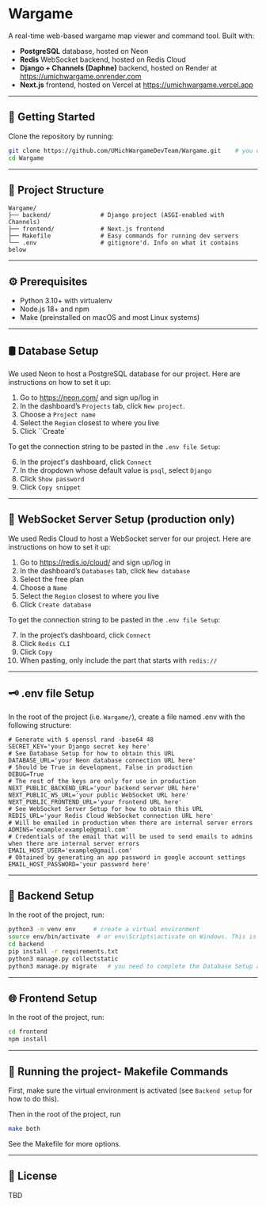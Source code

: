 # Wargame

A real-time web-based wargame map viewer and command tool. Built with:

- **PostgreSQL** database, hosted on Neon
- **Redis** WebSocket backend, hosted on Redis Cloud
- **Django + Channels (Daphne)** backend, hosted on Render at https://umichwargame.onrender.com
- **Next.js** frontend, hosted on Vercel at https://umichwargame.vercel.app

---

## 🚀 Getting Started

Clone the repository by running:

```bash
git clone https://github.com/UMichWargameDevTeam/Wargame.git    # you can also use SSH
cd Wargame
```

---

## 🧠 Project Structure

```
Wargame/
├── backend/              # Django project (ASGI-enabled with Channels)
├── frontend/             # Next.js frontend
├── Makefile              # Easy commands for running dev servers
└── .env                  # gitignore'd. Info on what it contains below
```

---

## ⚙️ Prerequisites

- Python 3.10+ with virtualenv
- Node.js 18+ and npm
- Make (preinstalled on macOS and most Linux systems)

---

## 🛢 Database Setup

We used Neon to host a PostgreSQL database for our project. Here are instructions on how to set it up:

1. Go to https://neon.com/ and sign up/log in
2. In the dashboard’s ``Projects`` tab, click ``New project``.
3. Choose a ``Project name``
4. Select the ``Region`` closest to where you live
5. Click ``Create`

To get the connection string to be pasted in the ``.env file Setup``:

6. In the project's dashboard, click ``Connect``
7. In the dropdown whose default value is ``psql``, select ``Django``
8. Click ``Show password``
9. Click ``Copy snippet``

---

## 🔌 WebSocket Server Setup (production only)

We used Redis Cloud to host a WebSocket server for our project. Here are instructions on how to set it up:

1. Go to https://redis.io/cloud/ and sign up/log in
2. In the dashboard’s ``Databases`` tab, click ``New database``
3. Select the free plan
4. Choose a ``Name``
5. Select the ``Region`` closest to where you live
6. Click ``Create database``

To get the connection string to be pasted in the ``.env file Setup``:

7. In the project’s dashboard, click ``Connect``
8. Click ``Redis CLI``
9. Click ``Copy``
10. When pasting, only include the part that starts with ``redis://``

---

## 🗝️ .env file Setup

In the root of the project (i.e. ``Wargame/``), create a file named .env with the following structure:

```
# Generate with $ openssl rand -base64 48
SECRET_KEY='your Django secret key here'
# See Database Setup for how to obtain this URL
DATABASE_URL='your Neon database connection URL here'
# Should be True in development, False in production
DEBUG=True
# The rest of the keys are only for use in production
NEXT_PUBLIC_BACKEND_URL='your backend server URL here'
NEXT_PUBLIC_WS_URL='your public WebSocket URL here'
NEXT_PUBLIC_FRONTEND_URL='your frontend URL here'
# See WebSocket Server Setup for how to obtain this URL
REDIS_URL='your Redis Cloud WebSocket connection URL here'
# Will be emailed in production when there are internal server errors
ADMINS='example:example@gmail.com'
# Credentials of the email that will be used to send emails to admins when there are internal server errors
EMAIL_HOST_USER='example@gmail.com'
# Obtained by generating an app password in google account settings
EMAIL_HOST_PASSWORD='your password here'
```

---

## 🐍 Backend Setup

In the root of the project, run:

```bash
python3 -m venv env     # create a virtual environment
source env/bin/activate  # or env\Scripts\activate on Windows. This is how to activate your virtual environment
cd backend
pip install -r requirements.txt
python3 manage.py collectstatic
python3 manage.py migrate   # you need to complete the Database Setup and .env file Setup for this to work
```

---

## 🌐 Frontend Setup

In the root of the project, run:

```bash
cd frontend
npm install
```

---

## 🧪 Running the project- Makefile Commands

First, make sure the virtual environment is activated (see ``Backend setup`` for how to do this).

Then in the root of the project, run

```bash
make both
```

See the Makefile for more options.

---

## 📄 License

TBD
